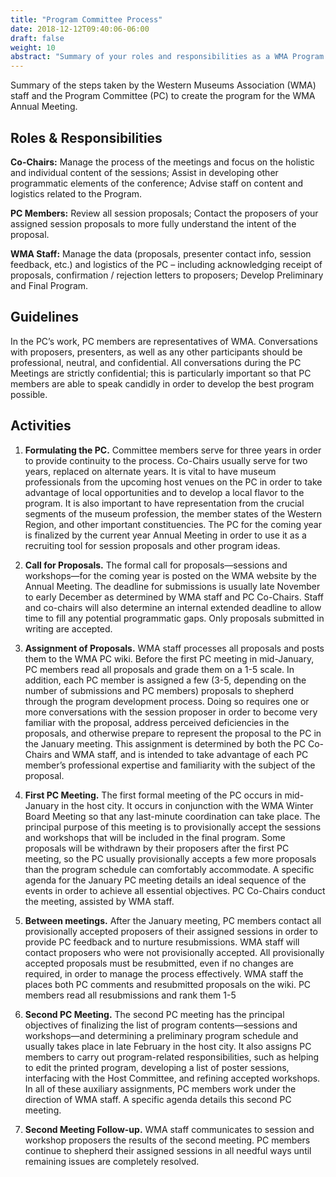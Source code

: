 ```yaml
---
title: "Program Committee Process"
date: 2018-12-12T09:40:06-06:00
draft: false
weight: 10
abstract: "Summary of your roles and responsibilities as a WMA Program Committee member."
---
```


Summary of the steps taken by the Western Museums Association (WMA) staff and the Program Committee (PC) to create the program for the WMA Annual Meeting.

## Roles & Responsibilities
__Co-Chairs:__ Manage the process of the meetings and focus on the holistic and individual content of the sessions; Assist in developing other programmatic elements of the conference; Advise staff on content and logistics related to the Program.

__PC Members:__ Review all session proposals; Contact the proposers of your assigned session proposals to more fully understand the intent of the proposal.

__WMA Staff:__ Manage the data (proposals, presenter contact info, session feedback, etc.) and logistics of the PC – including acknowledging receipt of proposals, confirmation / rejection letters to proposers; Develop Preliminary and Final Program.

## Guidelines
In the PC’s work, PC members are representatives of WMA. Conversations with proposers, presenters, as well as any other participants should be professional, neutral, and confidential. All conversations during the PC Meetings are strictly confidential; this is particularly important so that PC members are able to speak candidly in order to develop the best program possible.

## Activities
1. __Formulating the PC.__ Committee members serve for three years in order to provide continuity to the process. Co-Chairs usually serve for two years, replaced on alternate years. It is vital to have museum professionals from the upcoming host venues on the PC in order to take advantage of local opportunities and to develop a local flavor to the program. It is also important to have representation from the crucial segments of the museum profession, the member states of the Western Region, and other important constituencies. The PC for the coming year is finalized by the current year Annual Meeting in order to use it as a recruiting tool for session proposals and other program ideas.

2.	__Call for Proposals.__ The formal call for proposals—sessions and workshops—for the coming year is posted on the WMA website by the Annual Meeting. The deadline for submissions is usually late November to early December as determined by WMA staff and PC Co-Chairs. Staff and co-chairs will also determine an internal extended deadline to allow time to fill any potential programmatic gaps. Only proposals submitted in writing are accepted.

3.	__Assignment of Proposals.__ WMA staff processes all proposals and posts them to the WMA PC wiki. Before the first PC meeting in mid-January, PC members read all proposals and grade them on a 1-5 scale. In addition, each PC member is assigned a few (3-5, depending on the number of submissions and PC members) proposals to shepherd through the program development process. Doing so requires one or more conversations with the session proposer in order to become very familiar with the proposal, address perceived deficiencies in the proposals, and otherwise prepare to represent the proposal to the PC in the January meeting. This assignment is determined by both the PC Co-Chairs and WMA staff, and is intended to take advantage of each PC member’s professional expertise and familiarity with the subject of the proposal.

4.	__First PC Meeting.__ The first formal meeting of the PC occurs in mid-January in the host city. It occurs in conjunction with the WMA Winter Board Meeting so that any last-minute coordination can take place. The principal purpose of this meeting is to provisionally accept the sessions and workshops that will be included in the final program. Some proposals will be withdrawn by their proposers after the first PC meeting, so the PC usually provisionally accepts a few more proposals than the program schedule can comfortably accommodate. A specific agenda for the January PC meeting details an ideal sequence of the events in order to achieve all essential objectives. PC Co-Chairs conduct the meeting, assisted by WMA staff.

5.	__Between meetings.__ After the January meeting, PC members contact all provisionally accepted proposers of their assigned sessions in order to provide PC feedback and to nurture resubmissions. WMA staff will contact proposers who were not provisionally accepted. All provisionally accepted proposals must be resubmitted, even if no changes are required, in order to manage the process effectively. WMA staff the places both PC comments and resubmitted proposals on the wiki. PC members read all resubmissions and rank them 1-5

6.	__Second PC Meeting.__ The second PC meeting has the principal objectives of finalizing the list of program contents—sessions and workshops—and determining a preliminary program schedule and usually takes place in late February in the host city. It also assigns PC members to carry out program-related responsibilities, such as helping to edit the printed program, developing a list of poster sessions, interfacing with the Host Committee, and refining accepted workshops. In all of these auxiliary assignments, PC members work under the direction of WMA staff. A specific agenda details this second PC meeting.

7.	__Second Meeting Follow-up.__ WMA staff communicates to session and workshop proposers the results of the second meeting. PC members continue to shepherd their assigned sessions in all needful ways until remaining issues are completely resolved.
